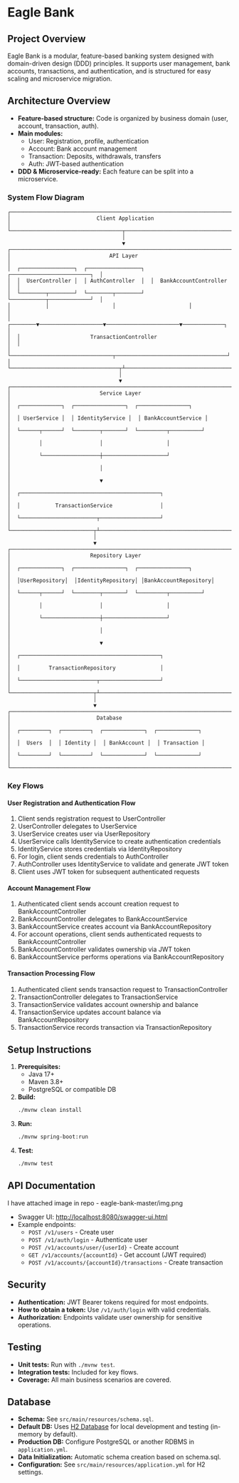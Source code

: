 # Eagle Bank

## Project Overview
Eagle Bank is a modular, feature-based banking system designed with domain-driven design (DDD) principles. It supports user management, bank accounts, transactions, and authentication, and is structured for easy scaling and microservice migration.

## Architecture Overview
- **Feature-based structure:** Code is organized by business domain (user, account, transaction, auth).
- **Main modules:**
  - User: Registration, profile, authentication
  - Account: Bank account management
  - Transaction: Deposits, withdrawals, transfers
  - Auth: JWT-based authentication
- **DDD & Microservice-ready:** Each feature can be split into a microservice.

### System Flow Diagram
```
┌─────────────────────────────────────────────────────────────────────────┐
│                           Client Application                             │
└───────────────────────────────────┬─────────────────────────────────────┘
                                    │
                                    ▼
┌─────────────────────────────────────────────────────────────────────────┐
│                               API Layer                                  │
│  ┌─────────────────┐  ┌─────────────────┐  ┌─────────────────────────┐  │
│  │  UserController │  │ AuthController  │  │  BankAccountController  │  │
│  └────────┬────────┘  └────────┬────────┘  └───────────┬─────────────┘  │
│           │                    │                       │                 │
│  ┌────────▼────────────────────▼───────────────────────▼─────────────┐  │
│  │                      TransactionController                         │  │
│  └────────────────────────────────┬───────────────────────────────────┘  │
└──────────────────────────────────┬┴──────────────────────────────────────┘
                                   │
                                   ▼
┌─────────────────────────────────────────────────────────────────────────┐
│                            Service Layer                                 │
│  ┌─────────────┐  ┌────────────────┐  ┌────────────────┐                │
│  │ UserService │  │ IdentityService │  │ BankAccountService │           │
│  └──────┬──────┘  └────────┬───────┘  └─────────┬──────────┘            │
│         │                  │                    │                        │
│         └──────────────────┼────────────────────┘                       │
│                            │                                             │
│                            ▼                                             │
│  ┌────────────────────────────────────────────┐                         │
│  │           TransactionService               │                         │
│  └────────────────────────┬───────────────────┘                         │
└──────────────────────────┬┴────────────────────────────────────────────┘
                           │
                           ▼
┌─────────────────────────────────────────────────────────────────────────┐
│                         Repository Layer                                 │
│  ┌─────────────┐  ┌────────────────┐  ┌────────────────┐                │
│  │UserRepository│  │IdentityRepository│ │BankAccountRepository│         │
│  └──────┬──────┘  └────────┬───────┘  └─────────┬──────────┘            │
│         │                  │                    │                        │
│         └──────────────────┼────────────────────┘                       │
│                            │                                             │
│                            ▼                                             │
│  ┌────────────────────────────────────────────┐                         │
│  │         TransactionRepository              │                         │
│  └────────────────────────┬───────────────────┘                         │
└──────────────────────────┬┴────────────────────────────────────────────┘
                           │
                           ▼
┌─────────────────────────────────────────────────────────────────────────┐
│                           Database                                       │
│  ┌─────────┐  ┌─────────┐  ┌─────────────┐  ┌─────────────┐             │
│  │  Users  │  │ Identity │  │ BankAccount │  │ Transaction │             │
│  └─────────┘  └─────────┘  └─────────────┘  └─────────────┘             │
└─────────────────────────────────────────────────────────────────────────┘
```

### Key Flows

#### User Registration and Authentication Flow
1. Client sends registration request to UserController
2. UserController delegates to UserService
3. UserService creates user via UserRepository
4. UserService calls IdentityService to create authentication credentials
5. IdentityService stores credentials via IdentityRepository
6. For login, client sends credentials to AuthController
7. AuthController uses IdentityService to validate and generate JWT token
8. Client uses JWT token for subsequent authenticated requests

#### Account Management Flow
1. Authenticated client sends account creation request to BankAccountController
2. BankAccountController delegates to BankAccountService
3. BankAccountService creates account via BankAccountRepository
4. For account operations, client sends authenticated requests to BankAccountController
5. BankAccountController validates ownership via JWT token
6. BankAccountService performs operations via BankAccountRepository

#### Transaction Processing Flow
1. Authenticated client sends transaction request to TransactionController
2. TransactionController delegates to TransactionService
3. TransactionService validates account ownership and balance
4. TransactionService updates account balance via BankAccountRepository
5. TransactionService records transaction via TransactionRepository

## Setup Instructions
1. **Prerequisites:**
   - Java 17+
   - Maven 3.8+
   - PostgreSQL or compatible DB
2. **Build:**
   ```sh
   ./mvnw clean install
   ```
3. **Run:**
   ```sh
   ./mvnw spring-boot:run
   ```
4. **Test:**
   ```sh
   ./mvnw test
   ```

## API Documentation
I have attached image in repo - eagle-bank-master/img.png
- Swagger UI: [http://localhost:8080/swagger-ui.html](http://localhost:8080/swagger-ui.html)
- Example endpoints:
  - `POST /v1/users` - Create user
  - `POST /v1/auth/login` - Authenticate user
  - `POST /v1/accounts/user/{userId}` - Create account
  - `GET /v1/accounts/{accountId}` - Get account (JWT required)
  - `POST /v1/accounts/{accountId}/transactions` - Create transaction

## Security
- **Authentication:** JWT Bearer tokens required for most endpoints.
- **How to obtain a token:** Use `/v1/auth/login` with valid credentials.
- **Authorization:** Endpoints validate user ownership for sensitive operations.

## Testing
- **Unit tests:** Run with `./mvnw test`.
- **Integration tests:** Included for key flows.
- **Coverage:** All main business scenarios are covered.

## Database
- **Schema:** See `src/main/resources/schema.sql`.
- **Default DB:** Uses [H2 Database](https://www.h2database.com/) for local development and testing (in-memory by default).
- **Production DB:** Configure PostgreSQL or another RDBMS in `application.yml`.
- **Data Initialization:** Automatic schema creation based on schema.sql.
- **Configuration:** See `src/main/resources/application.yml` for H2 settings.
